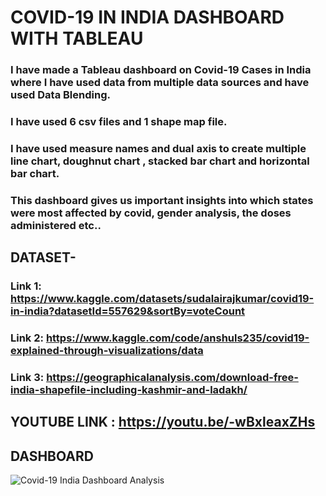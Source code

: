 # COVID-19 IN INDIA DASHBOARD WITH TABLEAU

### I have made a Tableau dashboard on Covid-19 Cases in India where I have used data from multiple data sources and have used Data Blending. 
### I have used 6 csv files and 1 shape map file.
### I have used measure names and dual axis to create multiple line chart, doughnut chart , stacked bar chart and horizontal bar chart.
### This dashboard gives us important insights into which states were most affected by covid, gender analysis, the doses administered etc..

## DATASET- 
### Link 1: https://www.kaggle.com/datasets/sudalairajkumar/covid19-in-india?datasetId=557629&sortBy=voteCount
### Link 2: https://www.kaggle.com/code/anshuls235/covid19-explained-through-visualizations/data
### Link 3: https://geographicalanalysis.com/download-free-india-shapefile-including-kashmir-and-ladakh/


## YOUTUBE LINK : https://youtu.be/-wBxleaxZHs


## DASHBOARD
![Covid-19 India Dashboard Analysis](https://github.com/khanaalmeen/Tableau/assets/106391555/70f2ea25-e02f-4b7e-adde-49eec7a3be91)

